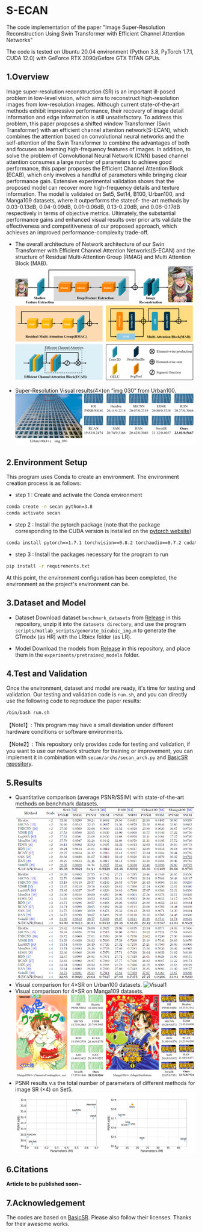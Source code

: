# S-ECAN
The code implementation of the paper "Image Super-Resolution Reconstruction Using Swin Transformer with Efficient Channel Attention Networks"

The code is tested on Ubuntu 20.04 environment (Python 3.8, PyTorch 1.7.1, CUDA 12.0) with GeForce RTX 3090/Gefore GTX TITAN GPUs.

## 1.Overview
Image super-resolution reconstruction (SR) is an important ill-posed problem in low-level vision, which aims to reconstruct high-resolution images from low-resolution images. Although current state-of-the-art methods exhibit impressive performance, their recovery of image detail information and edge information is still unsatisfactory. To address this problem, this paper proposes a shifted window Transformer (Swin Transformer) with an efficient channel attention network(S-ECAN), which combines the attention based on convolutional neural networks and the self-attention of the Swin Transformer to combine the advantages of both and focuses on learning high-frequency features of images. In addition, to solve the problem of Convolutional Neural Network (CNN) based channel attention consumes a large number of parameters to achieve good performance, this paper proposes the Efficient Channel Attention Block (ECAB), which only involves a handful of parameters while bringing clear performance gain. Extensive experimental validation shows that the proposed model can recover more high-frequency details and texture information. The model is validated on Set5, Set14, B100, Urban100, and Manga109 datasets, where it outperforms the stateof- the-art methods by 0.03-0.13dB, 0.04-0.09dB, 0.01-0.06dB, 0.13-0.20dB, and 0.06-0.17dB respectively in terms of objective metrics. Ultimately, the substantial performance gains and enhanced visual results over prior arts validate the effectiveness and competitiveness of our proposed approach, which achieves an improved performance-complexity trade-off.

- The overall architecture of Network architecture of our Swin Transformer with Efficient Channel Attention Networks(S-ECAN) and the structure of Residual Multi-Attention Group (RMAG) and Multi Attention Block (MAB).
![S-ECAN Architecture](https://github.com/Zency-Sun/S-ECAN/blob/main/Figs/S-ECAN%20Architecture.png)

- Super-Resolution Visual results(4×)on ”img 030” from Urban100.
![Visual0](https://github.com/Zency-Sun/S-ECAN/blob/main/Figs/Visual0.png)

## 2.Environment Setup
This program uses Conda to create an environment. The environment creation process is as follows:
- step 1 : Create and activate the Conda environment
```bash
conda create -n secan python=3.8
conda activate secan
```
- step 2 : Install the pytorch package (note that the package corresponding to the CUDA version is installed on the [pytorch website](https://pytorch.org/get-started/previous-versions/))
```bash
conda install pytorch==1.7.1 torchvision==0.8.2 torchaudio==0.7.2 cudatoolkit=11.0 -c pytorch
```
- step 3 : Install the packages necessary for the program to run
```bash
pip install -r requirements.txt
```
At this point, the environment configuration has been completed, the environment as the project's environment can be.

## 3.Dataset and Model
- Dataset
Download dataset `benchmark_datasets` from [Release](https://github.com/Zency-Sun/S-ECAN/releases/tag/v1.0) in this repository, unzip it into the `datasets directory`, and use the program `scripts/matlab_scripts/generate_bicubic_img.m` to generate the GTmodx (as HR) with the LRbicx folder (as LR).

- Model
Download the models from [Release](https://github.com/Zency-Sun/S-ECAN/releases/tag/v1.0) in this repository, and place them in the `experiments/pretrained_models` folder.


## 4.Test and Validation
Once the environment, dataset and model are ready, it's time for testing and validation. Our testing and validation code is `run.sh`, and you can directly use the following code to reproduce the paper results:
```bash
/bin/bash run.sh
```

【Note1】: This program may have a small deviation under different hardware conditions or software environments.

【Note2】: This repository only provides code for testing and validation, if you want to use our network structure for training or improvement, you can implement it in combination with `secan/archs/secan_arch.py` and [BasicSR repository](https://github.com/XPixelGroup/BasicSR).
## 5.Results
- Quantitative comparison (average PSNR/SSIM) with state-of-the-art methods on benchmark datasets.
![Quantitative Comparison](https://github.com/Zency-Sun/S-ECAN/blob/main/Figs/Quantitative%20comparison.png)
- Visual comparison for 4×SR on Urban100 datasets.
![Visual1](https://github.com/Zency-Sun/S-ECAN/blob/main/Figs/Visual1.png)
- Visual comparison for 4×SR on Manga109 datasets.
![Visual2](https://github.com/Zency-Sun/S-ECAN/blob/main/Figs/Visual2.png)
- PSNR results v.s the total number of parameters of different methods for image SR (×4) on Set5.
![PSNR and Parameters](https://github.com/Zency-Sun/S-ECAN/blob/main/Figs/PSNR%20and%20Parameters.png)

## 6.Citations
**Article to be published soon~**
## 7.Acknowledgement
The codes are based on [BasicSR](https://github.com/XPixelGroup/BasicSR). Please also follow their licenses. Thanks for their awesome works.
